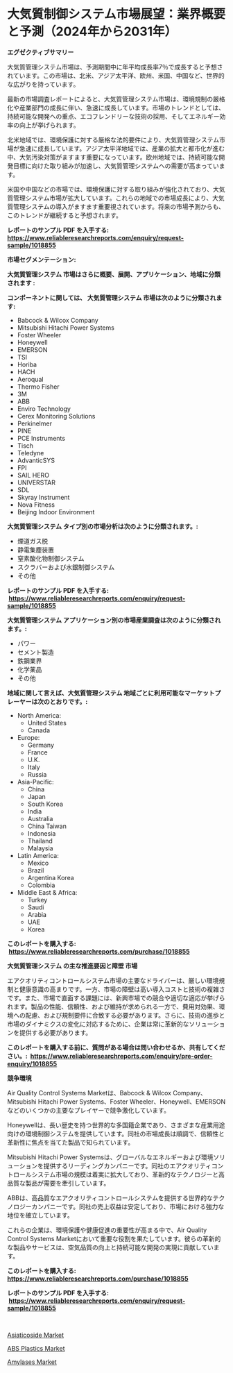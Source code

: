 <p><h1>大気質制御システム市場展望：業界概要と予測（2024年から2031年）</h1></p><p><strong>エグゼクティブサマリー</strong></p>
<p><p>大気質管理システム市場は、予測期間中に年平均成長率7％で成長すると予想されています。この市場は、北米、アジア太平洋、欧州、米国、中国など、世界的な広がりを持っています。</p><p>最新の市場調査レポートによると、大気質管理システム市場は、環境規制の厳格化や産業部門の成長に伴い、急速に成長しています。市場のトレンドとしては、持続可能な開発への重点、エコフレンドリーな技術の採用、そしてエネルギー効率の向上が挙げられます。</p><p>北米地域では、環境保護に対する厳格な法的要件により、大気質管理システム市場が急速に成長しています。アジア太平洋地域では、産業の拡大と都市化が進む中、大気汚染対策がますます重要になっています。欧州地域では、持続可能な開発目標に向けた取り組みが加速し、大気質管理システムへの需要が高まっています。</p><p>米国や中国などの市場では、環境保護に対する取り組みが強化されており、大気質管理システム市場が拡大しています。これらの地域での市場成長により、大気質管理システムの導入がますます重要視されています。将来の市場予測からも、このトレンドが継続すると予想されます。</p></p>
<p><strong>レポートのサンプル PDF を入手する: <a href="https://www.reliableresearchreports.com/enquiry/request-sample/1018855">https://www.reliableresearchreports.com/enquiry/request-sample/1018855</a></strong></p>
<p><strong>市場セグメンテーション:</strong></p>
<p><strong> 大気質管理システム 市場はさらに概要、展開、アプリケーション、地域に分類されます :</strong></p>
<p><strong>コンポーネントに関しては、 大気質管理システム 市場は次のように分類されます: &nbsp;</strong></p>
<p><ul><li>Babcock & Wilcox Company</li><li>Mitsubishi Hitachi Power Systems</li><li>Foster Wheeler</li><li>Honeywell</li><li>EMERSON</li><li>TSI</li><li>Horiba</li><li>HACH</li><li>Aeroqual</li><li>Thermo Fisher</li><li>3M</li><li>ABB</li><li>Enviro Technology</li><li>Cerex Monitoring Solutions</li><li>Perkinelmer</li><li>PINE</li><li>PCE Instruments</li><li>Tisch</li><li>Teledyne</li><li>AdvanticSYS</li><li>FPI</li><li>SAIL HERO</li><li>UNIVERSTAR</li><li>SDL</li><li>Skyray Instrument</li><li>Nova Fitness</li><li>Beijing Indoor Environment</li></ul></p>
<p><strong> 大気質管理システム タイプ別の市場分析は次のように分類されます。:</strong></p>
<p><ul><li>煙道ガス脱</li><li>静電集塵装置</li><li>窒素酸化物制御システム</li><li>スクラバーおよび水銀制御システム</li><li>その他</li></ul></p>
<p><strong>レポートのサンプル PDF を入手する: &nbsp;<a href="https://www.reliableresearchreports.com/enquiry/request-sample/1018855">https://www.reliableresearchreports.com/enquiry/request-sample/1018855</a></strong></p>
<p><strong> 大気質管理システム アプリケーション別の市場産業調査は次のように分類されます。:</strong></p>
<p><ul><li>パワー</li><li>セメント製造</li><li>鉄鋼業界</li><li>化学薬品</li><li>その他</li></ul></p>
<p><strong>地域に関して言えば、大気質管理システム 地域ごとに利用可能なマーケットプレーヤーは次のとおりです。:</strong></p>
<p><ul>
    <li>
        North America:
        <ul>
            <li>United States</li>
            <li>Canada</li>
        </ul>
    </li>
    <li>
        Europe:
        <ul>
            <li>Germany</li>
            <li>France</li>
            <li>U.K.</li>
            <li>Italy</li>
            <li>Russia</li>
        </ul>
    </li>
    <li>
        Asia-Pacific:
        <ul>
            <li>China</li>
            <li>Japan</li>
            <li>South Korea</li>
            <li>India</li>
            <li>Australia</li>
            <li>China Taiwan</li>
            <li>Indonesia</li>
            <li>Thailand</li>
            <li>Malaysia</li>
        </ul>
    </li>
    <li>
        Latin America:
        <ul>
            <li>Mexico</li>
            <li>Brazil</li>
            <li>Argentina Korea</li>
            <li>Colombia</li>
        </ul>
    </li>
    <li>
        Middle East & Africa:
        <ul>
            <li>Turkey</li>
            <li>Saudi</li>
            <li>Arabia</li>
            <li>UAE</li>
            <li>Korea</li>
        </ul>
    </li>
    </ul></p>
<p><strong>このレポートを購入する: &nbsp;<a href="https://www.reliableresearchreports.com/purchase/1018855">https://www.reliableresearchreports.com/purchase/1018855</a></strong></p>
<p><strong>大気質管理システム の主な推進要因と障壁 市場</strong></p>
<p><p>エアクオリティコントロールシステム市場の主要なドライバーは、厳しい環境規制と健康意識の高まりです。一方、市場の障壁は高い導入コストと技術の複雑さです。また、市場で直面する課題には、新興市場での競合や適切な適応が挙げられます。製品の性能、信頼性、および維持が求められる一方で、費用対効果、環境への配慮、および規制要件に合致する必要があります。さらに、技術の進歩と市場のダイナミクスの変化に対応するために、企業は常に革新的なソリューションを提供する必要があります。</p></p>
<p><strong>このレポートを購入する前に、質問がある場合は問い合わせるか、共有してください。:&nbsp; <a href="https://www.reliableresearchreports.com/enquiry/pre-order-enquiry/1018855">https://www.reliableresearchreports.com/enquiry/pre-order-enquiry/1018855</a></strong></p>
<p><strong>競争環境</strong></p>
<p><p>Air Quality Control Systems Marketは、Babcock & Wilcox Company、Mitsubishi Hitachi Power Systems、Foster Wheeler、Honeywell、EMERSONなどのいくつかの主要なプレイヤーで競争激化しています。</p><p>Honeywellは、長い歴史を持つ世界的な多国籍企業であり、さまざまな産業用途向けの環境制御システムを提供しています。同社の市場成長は順調で、信頼性と革新性に焦点を当てた製品で知られています。</p><p>Mitsubishi Hitachi Power Systemsは、グローバルなエネルギーおよび環境ソリューションを提供するリーディングカンパニーです。同社のエアクオリティコントロールシステム市場の規模は着実に拡大しており、革新的なテクノロジーと高品質な製品が需要を牽引しています。</p><p>ABBは、高品質なエアクオリティコントロールシステムを提供する世界的なテクノロジーカンパニーです。同社の売上収益は安定しており、市場における強力な地位を確立しています。</p><p>これらの企業は、環境保護や健康促進の重要性が高まる中で、Air Quality Control Systems Marketにおいて重要な役割を果たしています。彼らの革新的な製品やサービスは、空気品質の向上と持続可能な開発の実現に貢献しています。</p></p>
<p><strong>このレポートを購入する: &nbsp; <a href="https://www.reliableresearchreports.com/purchase/1018855">https://www.reliableresearchreports.com/purchase/1018855</a></strong></p>
<p><strong>レポートのサンプル PDF を入手する: &nbsp;<a href="https://www.reliableresearchreports.com/enquiry/request-sample/1018855">https://www.reliableresearchreports.com/enquiry/request-sample/1018855</a></strong><strong></strong></p>
<p>&nbsp;</p>
<p><p><a href="https://github.com/Whitneyboyettebo9kiw7yr13/Market-Research-Report-List-1/blob/main/asiaticoside-market.md">Asiaticoside Market</a></p><p><a href="https://github.com/jhcraigie/Market-Research-Report-List-2/blob/main/abs-plastics-market.md">ABS Plastics Market</a></p><p><a href="https://github.com/PeterParrish5/Market-Research-Report-List-3/blob/main/amylases-market.md">Amylases Market</a></p></p>
